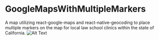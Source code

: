 # GoogleMapsWithMultipleMarkers
A map utilizing react-google-maps and react-native-geocoding to place multiple markers on the map for local law school clinics within the state of California.
![Alt Text](https://media.giphy.com/media/5tkAQ6GpZdob4KzAcp/giphy.gif)

